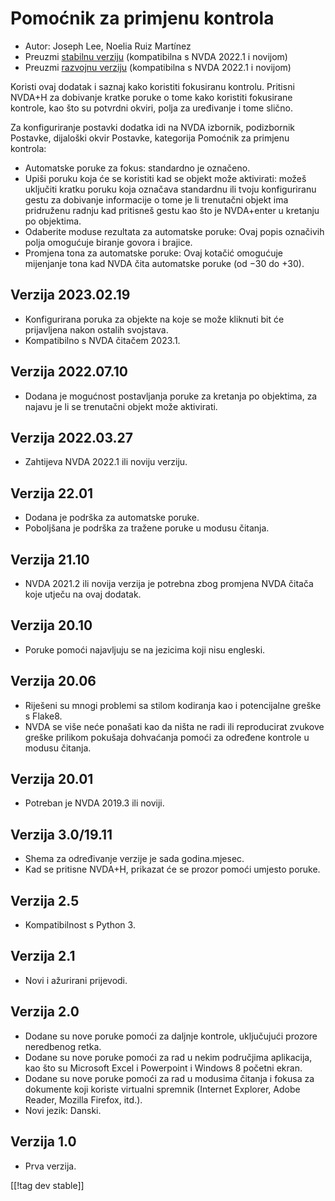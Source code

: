 # Pomoćnik za primjenu kontrola #

* Autor: Joseph Lee, Noelia Ruiz Martínez
* Preuzmi [stabilnu verziju][1] (kompatibilna s NVDA 2022.1 i novijom)
* Preuzmi [razvojnu verziju][2] (kompatibilna s NVDA 2022.1 i novijom)

Koristi ovaj dodatak i saznaj kako koristiti fokusiranu kontrolu. Pritisni
NVDA+H za dobivanje kratke poruke o tome kako koristiti fokusirane kontrole,
kao što su potvrdni okviri, polja za uređivanje i tome slično.

Za konfiguriranje postavki dodatka idi na NVDA izbornik, podizbornik
Postavke, dijaloški okvir Postavke, kategorija Pomoćnik za primjenu
kontrola:

* Automatske poruke za fokus: standardno je označeno.
* Upiši poruku koja će se koristiti kad se objekt može aktivirati: možeš
  uključiti kratku poruku koja označava standardnu ili tvoju konfiguriranu
  gestu za dobivanje informacije o tome je li trenutačni objekt ima
  pridruženu radnju kad pritisneš gestu kao što je NVDA+enter u kretanju po
  objektima.
* Odaberite moduse rezultata za automatske poruke: Ovaj popis označivih
  polja omogućuje biranje govora i brajice.
* Promjena tona za automatske poruke: Ovaj kotačić omogućuje mijenjanje tona
  kad NVDA čita automatske poruke (od −30 do +30).

## Verzija 2023.02.19

* Konfigurirana poruka za objekte na koje se može kliknuti bit će
  prijavljena nakon ostalih svojstava.
* Kompatibilno s NVDA čitačem 2023.1.

## Verzija 2022.07.10

* Dodana je mogućnost postavljanja poruke za kretanja po objektima, za
  najavu je li se trenutačni objekt može aktivirati.

## Verzija 2022.03.27

* Zahtijeva NVDA 2022.1 ili noviju verziju.

## Verzija 22.01

* Dodana je podrška za automatske poruke.
* Poboljšana je podrška za tražene poruke u modusu čitanja.

## Verzija 21.10

* NVDA 2021.2 ili novija verzija je potrebna zbog promjena NVDA čitača koje
  utječu na ovaj dodatak.

## Verzija 20.10

* Poruke pomoći najavljuju se na jezicima koji nisu engleski.

## Verzija 20.06

* Riješeni su mnogi problemi sa stilom kodiranja kao i potencijalne greške s
  Flake8.
* NVDA se više neće ponašati kao da ništa ne radi ili reproducirat zvukove
  greške prilikom pokušaja dohvaćanja pomoći za određene kontrole u modusu
  čitanja.

## Verzija 20.01

* Potreban je NVDA 2019.3 ili noviji.

## Verzija 3.0/19.11

* Shema za određivanje verzije je sada godina.mjesec.
* Kad se pritisne NVDA+H, prikazat će se prozor pomoći umjesto poruke.

## Verzija 2.5

* Kompatibilnost s Python 3.

## Verzija 2.1

* Novi i ažurirani prijevodi.

## Verzija 2.0

* Dodane su nove poruke pomoći za daljnje kontrole, uključujući prozore
  neredbenog retka.
* Dodane su nove poruke pomoći za rad u nekim područjima aplikacija, kao što
  su Microsoft Excel i Powerpoint i Windows 8 početni ekran.
* Dodane su nove poruke pomoći za rad u modusima čitanja i fokusa za
  dokumente koji koriste virtualni spremnik (Internet Explorer, Adobe
  Reader, Mozilla Firefox, itd.).
* Novi jezik: Danski.

## Verzija 1.0

* Prva verzija.

[[!tag dev stable]]

[1]: https://addons.nvda-project.org/files/get.php?file=cua

[2]: https://addons.nvda-project.org/files/get.php?file=cua-dev
